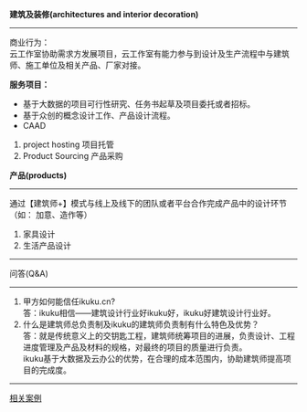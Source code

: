 **建筑及装修(architectures and interior decoration)**  

------------


商业行为：  
云工作室协助需求方发展项目，云工作室有能力参与到设计及生产流程中与建筑师、施工单位及相关产品、厂家对接。

**服务项目：**  
* 基于大数据的项目可行性研究、任务书起草及项目委托或者招标。
* 基于众创的概念设计工作、产品设计流程。 
* CAAD  



1. project hosting 项目托管 
2. Product Sourcing 产品采购   


**产品(products)**  

------------
通过【建筑师+】模式与线上及线下的团队或者平台合作完成产品中的设计环节（如： 加意、造作等）

1. 家具设计  
2. 生活产品设计  


------------

问答(Q&A)

----------------

1. 甲方如何能信任ikuku.cn?  
    答：ikuku相信——建筑设计行业好ikuku好，ikuku好建筑设计行业好。
2. 什么是建筑师总负责制及ikuku的建筑师负责制有什么特色及优势？  
   答：就是传统意义上的交钥匙工程，建筑师统筹项目的进展，负责设计、工程进度管理及产品及材料的规格，对最终的项目的质量进行负责。  
ikuku基于大数据及云办公的优势，在合理的成本范围内，协助建筑师提高项目的完成度。





------------

[相关案例](cases.md)


